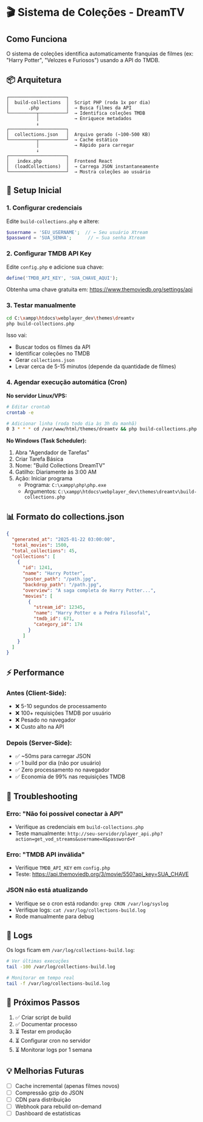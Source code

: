 # 🎬 Sistema de Coleções - DreamTV

## Como Funciona

O sistema de coleções identifica automaticamente franquias de filmes (ex: "Harry Potter", "Velozes e Furiosos") usando a API do TMDB.

## 📦 Arquitetura

```
┌─────────────────────┐
│  build-collections  │  Script PHP (roda 1x por dia)
│       .php          │  → Busca filmes da API
└──────────┬──────────┘  → Identifica coleções TMDB
           │             → Enriquece metadados
           ↓
┌─────────────────────┐
│  collections.json   │  Arquivo gerado (~100-500 KB)
└──────────┬──────────┘  → Cache estático
           │             → Rápido para carregar
           ↓
┌─────────────────────┐
│   index.php         │  Frontend React
│  (loadCollections)  │  → Carrega JSON instantaneamente
└─────────────────────┘  → Mostra coleções ao usuário
```

## 🚀 Setup Inicial

### 1. Configurar credenciais

Edite `build-collections.php` e altere:

```php
$username = 'SEU_USERNAME';  // ← Seu usuário Xtream
$password = 'SUA_SENHA';      // ← Sua senha Xtream
```

### 2. Configurar TMDB API Key

Edite `config.php` e adicione sua chave:

```php
define('TMDB_API_KEY', 'SUA_CHAVE_AQUI');
```

Obtenha uma chave gratuita em: https://www.themoviedb.org/settings/api

### 3. Testar manualmente

```bash
cd C:\xampp\htdocs\webplayer_dev\themes\dreamtv
php build-collections.php
```

Isso vai:
- Buscar todos os filmes da API
- Identificar coleções no TMDB
- Gerar `collections.json`
- Levar cerca de 5-15 minutos (depende da quantidade de filmes)

### 4. Agendar execução automática (Cron)

**No servidor Linux/VPS:**

```bash
# Editar crontab
crontab -e

# Adicionar linha (roda todo dia às 3h da manhã)
0 3 * * * cd /var/www/html/themes/dreamtv && php build-collections.php >> /var/log/collections-build.log 2>&1
```

**No Windows (Task Scheduler):**

1. Abra "Agendador de Tarefas"
2. Criar Tarefa Básica
3. Nome: "Build Collections DreamTV"
4. Gatilho: Diariamente às 3:00 AM
5. Ação: Iniciar programa
   - Programa: `C:\xampp\php\php.exe`
   - Argumentos: `C:\xampp\htdocs\webplayer_dev\themes\dreamtv\build-collections.php`

## 📊 Formato do collections.json

```json
{
  "generated_at": "2025-01-22 03:00:00",
  "total_movies": 1500,
  "total_collections": 45,
  "collections": [
    {
      "id": 1241,
      "name": "Harry Potter",
      "poster_path": "/path.jpg",
      "backdrop_path": "/path.jpg",
      "overview": "A saga completa de Harry Potter...",
      "movies": [
        {
          "stream_id": 12345,
          "name": "Harry Potter e a Pedra Filosofal",
          "tmdb_id": 671,
          "category_id": 174
        }
      ]
    }
  ]
}
```

## ⚡ Performance

### Antes (Client-Side):
- ❌ 5-10 segundos de processamento
- ❌ 100+ requisições TMDB por usuário
- ❌ Pesado no navegador
- ❌ Custo alto na API

### Depois (Server-Side):
- ✅ ~50ms para carregar JSON
- ✅ 1 build por dia (não por usuário)
- ✅ Zero processamento no navegador
- ✅ Economia de 99% nas requisições TMDB

## 🔧 Troubleshooting

### Erro: "Não foi possível conectar à API"
- Verifique as credenciais em `build-collections.php`
- Teste manualmente: `http://seu-servidor/player_api.php?action=get_vod_streams&username=X&password=Y`

### Erro: "TMDB API inválida"
- Verifique `TMDB_API_KEY` em `config.php`
- Teste: https://api.themoviedb.org/3/movie/550?api_key=SUA_CHAVE

### JSON não está atualizando
- Verifique se o cron está rodando: `grep CRON /var/log/syslog`
- Verifique logs: `cat /var/log/collections-build.log`
- Rode manualmente para debug

## 📝 Logs

Os logs ficam em `/var/log/collections-build.log`:

```bash
# Ver últimas execuções
tail -100 /var/log/collections-build.log

# Monitorar em tempo real
tail -f /var/log/collections-build.log
```

## 🎯 Próximos Passos

1. ✅ Criar script de build
2. ✅ Documentar processo
3. ⏳ Testar em produção
4. ⏳ Configurar cron no servidor
5. ⏳ Monitorar logs por 1 semana

## 💡 Melhorias Futuras

- [ ] Cache incremental (apenas filmes novos)
- [ ] Compressão gzip do JSON
- [ ] CDN para distribuição
- [ ] Webhook para rebuild on-demand
- [ ] Dashboard de estatísticas
